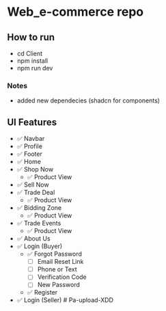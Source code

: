 
# Web_e-commerce repo

## How to run

- cd Client
- npm install
- npm run dev

### Notes

- added new dependecies (shadcn for components)

## UI Features

- ✅ Navbar
- ✅ Profile
- ✅ Footer
- ✅ Home
- ✅ Shop Now
  - ✅ Product View
- ✅ Sell Now
- ✅ Trade Deal
  - ✅ Product View
- ✅ Bidding Zone
  - ✅ Product View
- ✅ Trade Events
  - ✅ Product View
- ✅ About Us
- ✅ Login (Buyer)
  - ✅ Forgot Password
    - [ ] Email Reset Link
    - [ ] Phone or Text
    - [ ] Verification Code
    - [ ] New Password
  - ✅ Register
- ✅ Login (Seller)
#   P a - u p l o a d - X D D  
 